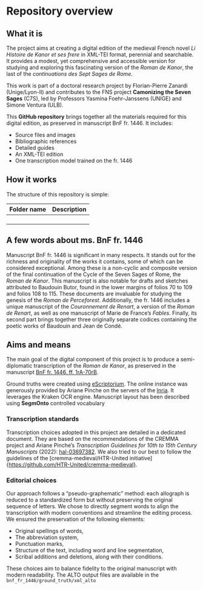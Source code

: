# Repository overview

## What it is

The project aims at creating a digital edition of the medieval French novel *Li Histoire de Kanor et ses frere* in XML-TEI format, perennial and searchable. It provides a modest, yet comprehensive and accessible version for studying and exploring this fascinating version of the *Roman de Kanor*, the last of the *continuations des Sept Sages de Rome*.

This work is part of a doctoral research project by Florian-Pierre Zanardi (Unige/Lyon-II) and contributes to the FNS project **Camonizing the Seven Sages** (C7S), led by Professors Yasmina Foehr-Janssens (UNIGE) and Simone Ventura (ULB).

This **GitHub repository** brings together all the materials required for this digital edition, as preserved in manuscript BnF fr. 1446. It includes:

* Source files and images
* Bibliographic references
* Detailed guides
* An XML-TEI edition
* One transcription model trained on the fr. 1446

## How it works

The structure of this repository is simple:

| Folder name | Description |
| ----------- |  ---- |
|  |  |
|  |  |
|  |  |
|  |  |

## A few words about ms. BnF fr. 1446

Manuscript BnF fr. 1446 is significant in many respects. It stands out for the richness and originality of the works it contains, some of which can be considered exceptional. Among these is a non-cyclic and composite version of the final continuation of the Cycle of the Seven Sages of Rome, the *Roman de Kanor*. This manuscript is also notable for drafts and sketches attributed to Baudouin Butor, found in the lower margins of folios 70 to 109 and folios 108 to 115. These documents are invaluable for studying the genesis of the *Roman de Perceforest*.
Additionally, the fr. 1446 includes a unique manuscript of the *Couronnement de Renart*, a version of the *Roman de Renart*, as well as one manuscript of Marie de France’s *Fables*. Finally, its second part brings together three originally separate codices containing the poetic works of Baudouin and Jean de Condé.

## Aims and means

The main goal of the digital component of this project is to produce a semi-diplomatic transcription of the *Roman de Kanor*, as preserved in the manuscript [BnF fr. 1446, ff. 1rA-70rB](https://gallica.bnf.fr/ark:/12148/btv1b10023851v).

Ground truths were created using [eScriptorium](https://escriptorium.inria.fr). The online instance was generously provided by Ariane Pinche on the servers of the [Inria](https://inria.fr/). It leverages the Kraken OCR engine. Manuscript layout has been described using **SegmOnto** controlled vocabulary

### Transcription standards

Transcription choices adopted in this project are detailed in a dedicated document. They are based on the recommendations of the CREMMA project and Ariane Pinche’s *Transcription Guidelines for 10th to 15th Century Manuscripts* (2022): [hal-03697382](https://hal.science/hal-03697382/document).  We also tried to our best to follow the guidelines of the [cremma-medieval/HTR-United initiative]{https://github.com/HTR-United/cremma-medieval}.

###  Editorial choices

Our approach follows a “pseudo-graphematic” method: each allograph is reduced to a standardized form but without preserving the original sequence of letters. We chose to directly segment words to align the transcription with modern conventions and streamline the editing process. We ensured the preservation of the following elements:

* Original spellings of words,
* The abbreviation system,
* Punctuation marks,
* Structure of the text, including word and line segmentation,
* Scribal additions and deletions, along with their conditions.

These choices aim to balance fidelity to the original manuscript with modern readability. The ALTO output files are available in the `bnf_fr_1446/ground_truth/xml_alto`
